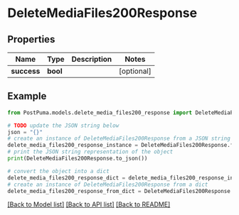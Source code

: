 # DeleteMediaFiles200Response


## Properties

Name | Type | Description | Notes
------------ | ------------- | ------------- | -------------
**success** | **bool** |  | [optional] 

## Example

```python
from PostPuma.models.delete_media_files200_response import DeleteMediaFiles200Response

# TODO update the JSON string below
json = "{}"
# create an instance of DeleteMediaFiles200Response from a JSON string
delete_media_files200_response_instance = DeleteMediaFiles200Response.from_json(json)
# print the JSON string representation of the object
print(DeleteMediaFiles200Response.to_json())

# convert the object into a dict
delete_media_files200_response_dict = delete_media_files200_response_instance.to_dict()
# create an instance of DeleteMediaFiles200Response from a dict
delete_media_files200_response_from_dict = DeleteMediaFiles200Response.from_dict(delete_media_files200_response_dict)
```
[[Back to Model list]](../README.md#documentation-for-models) [[Back to API list]](../README.md#documentation-for-api-endpoints) [[Back to README]](../README.md)


